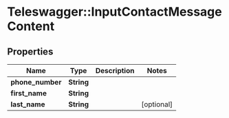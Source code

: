 # Teleswagger::InputContactMessageContent

## Properties
Name | Type | Description | Notes
------------ | ------------- | ------------- | -------------
**phone_number** | **String** |  | 
**first_name** | **String** |  | 
**last_name** | **String** |  | [optional] 


